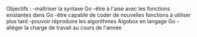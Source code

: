 Objectifs : 
-maîtriser la syntaxe Go
-être à l'aise avec les fonctions existantes dans Go
-être capable de coder de nouvelles fonctions à utiliser plus tard
-pouvoir réproduire les algorithmes Algobox en langage Go
-alléger la charge de travail au cours de l'année